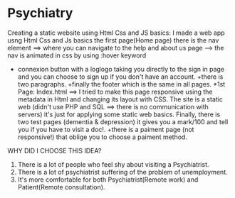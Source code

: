 # Psychiatry
Creating a static website using Html Css and JS basics:
I made a web app usng Html Css and Js basics the first page(Home page) there is the nav element ==> where you can navigate to the help and about us page
--> the nav is animated in css by using :hover keyword 
+ connexion button with a loglogo taking you directly to the sign in page and you can choose to sign up if you don't have an account.
+there is two paragraphs.
+finally the footer which is the same in all pages.
*1st Page: Index.html ==> I tried to make this page responsive using the metadata in Html and changing its layout with CSS.
The site is a static web (didn't use PHP and SQL ==> there is no communication with servers) it's just for applying some static web basics.
Finally, there is two test pages (dementia & depression) it gives you a mark/100 and tell you if you have to visit a doc!.
+there is a paiment page (not responsive!) that oblige you to choose a paiment method.


WHY DID I CHOOSE THIS IDEA?
1) There is a lot of people who feel shy about visiting a Psychiatrist.
2) There is a lot of psychiatrist suffering of the problem of unemployment.
3) It's more comfortable for both Psychiatrist(Remote work) and Patient(Remote consultation).
